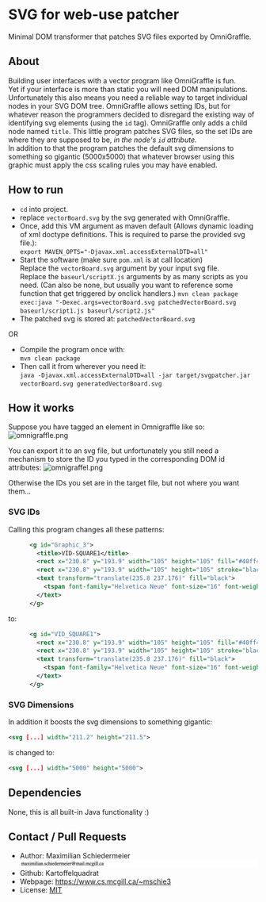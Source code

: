 # SVG for web-use patcher

Minimal DOM transformer that patches SVG files exported by OmniGraffle.

## About

Building user interfaces with a vector program like OmniGraffle is fun.  
Yet if your interface is more than static you will need DOM manipulations. Unfortunately this also means you need a reliable way to target individual nodes in your SVG DOM tree. OmniGraffle allows setting IDs, but for whatever reason the programmers decided to disregard the existing way of identifying svg elements (using the ```id``` tag). OmniGraffle only adds a child node named ```title```.
This little program patches SVG files, so the set IDs are where they are supposed to be, *in the node's ```id``` attribute.*  
In addition to that the program patches the default svg dimensions to something so gigantic (5000x5000) that whatever browser using this graphic must apply the css scaling rules you may have enabled.

## How to run

 * ```cd``` into project.
 * replace ```vectorBoard.svg``` by the svg generated with OmniGraffle.
 * Once, add this VM argument as maven default (Allows dynamic loading of xml doctype definitions. This is required to parse the provided svg file.):  
 ```export MAVEN_OPTS="-Djavax.xml.accessExternalDTD=all"```
 * Start the software (make sure ```pom.xml``` is at call location)  
 Replace the ```vectorBoard.svg``` argument by your input svg file.  
 Replace the ```baseurl/scriptX.js``` arguments by as many scripts as you need. (Can also be none, but usually you want to reference some function that get triggered by onclick handlers.)
```mvn clean package exec:java "-Dexec.args=vectorBoard.svg patchedVectorBoard.svg baseurl/script1.js baseurl/script2.js"```
 * The patched svg is stored at: ```patchedVectorBoard.svg```
 
 OR
 
  * Compile the program once with:  
  ```mvn clean package```
  * Then call it from wherever you need it:  
  ```java -Djavax.xml.accessExternalDTD=all -jar target/svgpatcher.jar vectorBoard.svg generatedVectorBoard.svg```

## How it works

Suppose you have tagged an element in Omnigraffle like so:  
![omnigraffle.png](markdown/omnigraffle.png)

You can export it to an svg file, but unfortunately you still need a mechanism to store the ID you typed in the corresponding DOM id attributes:
![omnigraffel.png](markdown/export.png)

Otherwise the IDs you set are in the target file, but not where you want them... 

### SVG IDs

Calling this program changes all these patterns:  
```xml
      <g id="Graphic_3">
        <title>VID-SQUARE1</title>
        <rect x="230.8" y="193.9" width="105" height="105" fill="#40ff40"/>
        <rect x="230.8" y="193.9" width="105" height="105" stroke="black" stroke-linecap="round" stroke-linejoin="round" stroke-width="1"/>
        <text transform="translate(235.8 237.176)" fill="black">
          <tspan font-family="Helvetica Neue" font-size="16" font-weight="400" fill="black" x="34.156" y="15">361</tspan>
        </text>
      </g>
```

to:  
```xml
      <g id="VID_SQUARE1">
        <rect x="230.8" y="193.9" width="105" height="105" fill="#40ff40"/>
        <rect x="230.8" y="193.9" width="105" height="105" stroke="black" stroke-linecap="round" stroke-linejoin="round" stroke-width="1"/>
        <text transform="translate(235.8 237.176)" fill="black">
          <tspan font-family="Helvetica Neue" font-size="16" font-weight="400" fill="black" x="34.156" y="15">361</tspan>
        </text>
      </g>
```

### SVG Dimensions

In addition it boosts the svg dimensions to something gigantic:
```xml
<svg [...] width="211.2" height="211.5">
```

is changed to:  
```xml
<svg [...] width="5000" height="5000">
```


## Dependencies

None, this is all built-in Java functionality  :)

## Contact / Pull Requests

 * Author: Maximilian Schiedermeier ![email](markdown/email.png)
 * Github: Kartoffelquadrat
 * Webpage: https://www.cs.mcgill.ca/~mschie3
 * License: [MIT](https://opensource.org/licenses/MIT)


